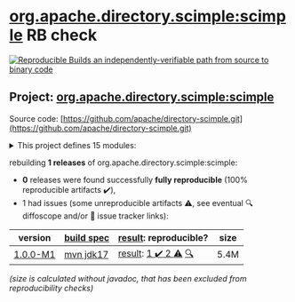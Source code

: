 [org.apache.directory.scimple:scimple](https://central.sonatype.com/artifact/org.apache.directory.scimple/scimple/versions) RB check
=======

[![Reproducible Builds](https://reproducible-builds.org/images/logos/rb.svg) an independently-verifiable path from source to binary code](https://reproducible-builds.org/)

## Project: [org.apache.directory.scimple:scimple](https://central.sonatype.com/artifact/org.apache.directory.scimple/scimple/versions)

Source code: [https://github.com/apache/directory-scimple.git](https://github.com/apache/directory-scimple.git)

<details><summary>This project defines 15 modules:</summary>

* [org.apache.directory.scimple:scim-client](https://central.sonatype.com/artifact/org.apache.directory.scimple/scim-client/1.0.0-M1)
* [org.apache.directory.scimple:scim-compliance-tests](https://central.sonatype.com/artifact/org.apache.directory.scimple/scim-compliance-tests/1.0.0-M1)
* [org.apache.directory.scimple:scim-core](https://central.sonatype.com/artifact/org.apache.directory.scimple/scim-core/1.0.0-M1)
* [org.apache.directory.scimple:scim-server](https://central.sonatype.com/artifact/org.apache.directory.scimple/scim-server/1.0.0-M1)
* [org.apache.directory.scimple:scim-server-jersey](https://central.sonatype.com/artifact/org.apache.directory.scimple/scim-server-jersey/1.0.0-M1)
* [org.apache.directory.scimple:scim-server-memory](https://central.sonatype.com/artifact/org.apache.directory.scimple/scim-server-memory/1.0.0-M1)
* [org.apache.directory.scimple:scim-server-quarkus](https://central.sonatype.com/artifact/org.apache.directory.scimple/scim-server-quarkus/1.0.0-M1)
* [org.apache.directory.scimple:scim-server-spring-boot](https://central.sonatype.com/artifact/org.apache.directory.scimple/scim-server-spring-boot/1.0.0-M1)
* [org.apache.directory.scimple:scim-spec-protocol](https://central.sonatype.com/artifact/org.apache.directory.scimple/scim-spec-protocol/1.0.0-M1)
* [org.apache.directory.scimple:scim-spec-schema](https://central.sonatype.com/artifact/org.apache.directory.scimple/scim-spec-schema/1.0.0-M1)
* [org.apache.directory.scimple:scim-spring-boot-starter](https://central.sonatype.com/artifact/org.apache.directory.scimple/scim-spring-boot-starter/1.0.0-M1)
* [org.apache.directory.scimple:scim-test](https://central.sonatype.com/artifact/org.apache.directory.scimple/scim-test/1.0.0-M1)
* [org.apache.directory.scimple:scim-test-coverage](https://central.sonatype.com/artifact/org.apache.directory.scimple/scim-test-coverage/1.0.0-M1)
* [org.apache.directory.scimple:scim-tools](https://central.sonatype.com/artifact/org.apache.directory.scimple/scim-tools/1.0.0-M1)
* [org.apache.directory.scimple:scimple](https://central.sonatype.com/artifact/org.apache.directory.scimple/scimple/1.0.0-M1)
</details>

rebuilding **1 releases** of org.apache.directory.scimple:scimple:
- **0** releases were found successfully **fully reproducible** (100% reproducible artifacts :heavy_check_mark:),
- 1 had issues (some unreproducible artifacts :warning:, see eventual :mag: diffoscope and/or :memo: issue tracker links):

| version | [build spec](/BUILDSPEC.md) | [result](https://reproducible-builds.org/docs/jvm/): reproducible? | size |
| -- | --------- | ------ | -- |
| [1.0.0-M1](https://central.sonatype.com/artifact/org.apache.directory.scimple/scimple/1.0.0-M1/pom) | [mvn jdk17](scimple-1.0.0-M1.buildspec) | [result](scimple-1.0.0-M1.buildinfo): [1 :heavy_check_mark:  2 :warning:](scimple-1.0.0-M1.buildcompare) [:mag:](scimple-1.0.0-M1.diffoscope) | 5.4M |

<i>(size is calculated without javadoc, that has been excluded from reproducibility checks)</i>
